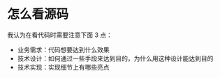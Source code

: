 # 怎么看源码

我认为在看代码时需要注意下面 3 点：

- 业务需求：代码想要达到什么效果
- 技术设计：如何通过一些手段来达到目的，为什么用这种设计能达到目的
- 技术实现：实现细节上有哪些亮点
